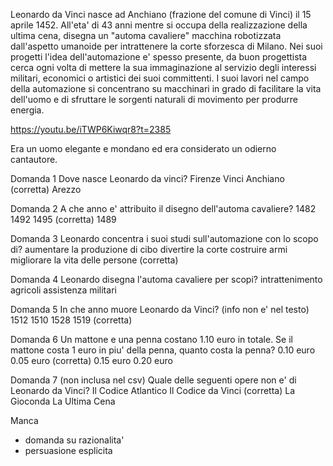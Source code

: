 Leonardo da Vinci nasce ad Anchiano (frazione del comune di Vinci) il 15 aprile 1452.
All'eta' di 43 anni mentre si occupa della realizzazione della ultima cena, disegna un "automa cavaliere" macchina robotizzata dall'aspetto umanoide per intrattenere la corte sforzesca di Milano.
Nei suoi progetti l'idea dell'automazione e' spesso presente, da buon progettista cerca ogni volta di mettere la sua immaginazione al servizio degli interessi militari, economici o artistici dei suoi committenti.
I suoi lavori nel campo della automazione si concentrano su macchinari in grado di facilitare la vita dell'uomo e di sfruttare le sorgenti naturali di movimento per produrre energia.

https://youtu.be/iTWP6Kiwqr8?t=2385

Era un uomo elegante e mondano ed era considerato un odierno cantautore. 



Domanda 1
Dove nasce Leonardo da vinci?
Firenze
Vinci
Anchiano (corretta)
Arezzo

Domanda 2
A che anno e' attribuito il disegno dell'automa cavaliere?
1482
1492
1495 (corretta)
1489

Domanda 3
Leonardo concentra i suoi studi sull'automazione con lo scopo di?
aumentare la produzione di cibo
divertire la corte
costruire armi
migliorare la vita delle persone (corretta)

Domanda 4
Leonardo disegna l'automa cavaliere per scopi?
intrattenimento
agricoli
assistenza
militari

Domanda 5
In che anno muore Leonardo da Vinci? (info non e' nel testo)
1512
1510 
1528
1519 (corretta)

Domanda 6
Un mattone e una penna costano 1.10 euro in totale. Se il mattone costa 1 euro in piu' della penna, quanto costa la penna?
0.10 euro
0.05 euro (corretta)
0.15 euro
0.20 euro 


Domanda 7 (non inclusa nel csv)
Quale delle seguenti opere non e' di Leonardo da Vinci?
Il Codice Atlantico
Il Codice da Vinci (corretta)
La Gioconda
La Ultima Cena



Manca 
- domanda su razionalita'
- persuasione esplicita





